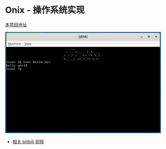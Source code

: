 # Onix - 操作系统实现

[本项目地址](https://github.com/StevenBaby/onix)

![](./docs/images/onix.jpg)

- [相关 bilibili 视频](https://www.bilibili.com/medialist/play/491131440?from=space&business=space_collection&business_id=146887)
